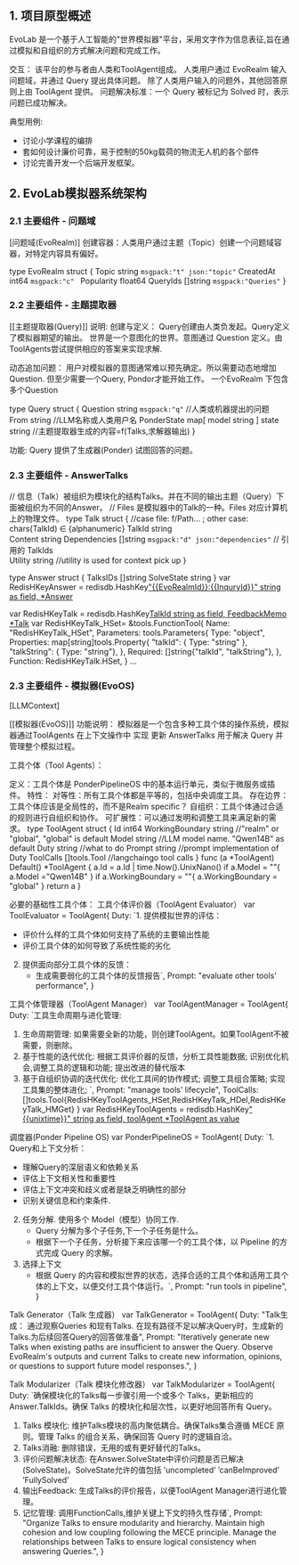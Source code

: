 
## 1. 项目原型概述
EvoLab 是一个基于人工智能的"世界模拟器"平台，采用文字作为信息表征,旨在通过模拟和自组织的方式解决问题和完成工作。

交互：
该平台的参与者由人类和ToolAgent组成。
人类用户通过 EvoRealm 输入问题域，并通过 Query 提出具体问题。
除了人类用户输入的问题外，其他回答原则上由 ToolAgent 提供。
问题解决标准：一个 Query 被标记为 Solved 时，表示问题已成功解决。


典型用例:
- 讨论小学课程的编排
- 套如何设计廉价可靠，易于控制的50kg载荷的物流无人机的各个部件
- 讨论完善开发一个后端开发框架。




## 2. EvoLab模拟器系统架构 
### 2.1  主要组件 - 问题域
[问题域(EvoRealm)]
创建容器：人类用户通过主题（Topic）创建一个问题域容器，对特定内容具有偏好。	

type EvoRealm struct {
	Topic           string `msgpack:"t" json:"topic"` 
	CreatedAt         int64 `msgpack:"c" `
    Popularity        float64
	QueryIds []string `msgpack:"Queries"`
}

### 2.2  主要组件 - 主题提取器
[[主题提取器(Query)]]
说明: 
创建与定义：
	Query创建由人类负发起。Query定义了模拟器期望的输出。
	世界是一个意图化的世界。意图通过 Question 定义。由ToolAgents尝试提供相应的答案来实现求解.

动态追加问题：
用户对模拟器的意图通常难以预先确定。所以需要动态地增加Question. 但至少需要一个Query, Pondor才能开始工作。
一个EvoRealm 下包含多个Question
	
type Query struct {
	Question string `msgpack:"q"`	//人类或机器提出的问题
	From     string //LLM名称或人类用户名
	PonderState map[ model string ] state string	//主题提取器生成的内容=f(Talks,求解器输出)
}

功能: Query 提供了生成器(Ponder) 试图回答的问题。

### 2.3  主要组件 - AnswerTalks
// 信息（Talk）被组织为模块化的结构Talks。并在不同的输出主题（Query）下面被组织为不同的Answer。
// Files 是模拟器中的Talk的一种。Files 对应计算机上的物理文件。
type Talk struct {
	//case file: f/Path... ; other case: chars(TalkId) ∈ {alphanumeric}
	TalkId string	
	Content string
    Dependencies []string `msgpack:"d" json:"dependencies"` // 引用的 TalkIds	
	Utility string //utility is used for context pick up
}

type Answer struct {
    TalksIDs []string
	SolveState string
}
var RedisHKeyAnswer = redisdb.HashKey["{{EvoRealmId}}:{{InquryId}}" string as field, *Answer]()

var RedisHKeyTalk = redisdb.HashKey[TalkId string as field, FeedbackMemo *Talk]("Talk")
var RedisHKeyTalk_HSet=	&tools.FunctionTool{
		Name:        "RedisHKeyTalk_HSet",
		Parameters: tools.Parameters{
			Type: "object",
			Properties: map[string]tools.Property{ "talkId": { Type: "string" }, "talkString": { Type: "string"}, },
			Required: []string{"talkId", "talkString"},
		},
		Function: RedisHKeyTalk.HSet,
	}
...


### 2.3  主要组件 - 模拟器(EvoOS)
[LLMContext]

[[模拟器(EvoOS)]]
功能说明：
模拟器是一个包含多种工具个体的操作系统，模拟器通过ToolAgents 在上下文操作中 实现 更新 AnswerTalks  用于解决 Query 并管理整个模拟过程。

工具个体（Tool Agents）：

定义：工具个体是 PonderPipelineOS 中的基本运行单元，类似于微服务或插件。
特性：
对等性：所有工具个体都是平等的，包括中央调度工具。
存在边界：工具个体应该是全局性的，而不是Realm specific？
自组织：工具个体通过合适的规则进行自组织和协作。
可扩展性：可以通过发明和调整工具来满足新的需求。
type ToolAgent struct {
	Id int64
	WorkingBoundary string //"realm" or "global", "global" is default
	Model string		//LLM model name. "Qwen14B" as default
	Duty  string //what to do
	Prompt    string //prompt implementation of Duty
	ToolCalls []tools.Tool //langchaingo tool calls
}
func (a *ToolAgent) Default() *ToolAgent {
	a.Id = a.Id | time.Now().UnixNano()
	if a.Model = ""{
		a.Model ="Qwen14B"
	}
	if a.WorkingBoundary = ""{
		a.WorkingBoundary = "global"
	}
	return a
}

必要的基础性工具个体：
工具个体评价器（ToolAgent Evaluator）
var ToolEvaluator = ToolAgent{
	Duty: `1. 提供模拟世界的评估：
   - 评价什么样的工具个体如何支持了系统的主要输出性能
   - 评价工具个体的如何导致了系统性能的劣化
2. 提供面向部分工具个体的反馈：
   - 生成需要弱化的工具个体的反馈报告`,
	Prompt:   "evaluate other tools' performance",
}

工具个体管理器（ToolAgent Manager）
var ToolAgentManager = ToolAgent{
	Duty: `工具生命周期与进化管理:
 1. 生命周期管理: 如果需要全新的功能，则创建ToolAgent。如果ToolAgent不被需要，则删除。
 2. 基于性能的迭代优化: 根据工具评价器的反馈，分析工具性能数据; 识别优化机会,调整工具的逻辑和功能; 提出改进的替代版本 
 3. 基于自组织协调的迭代优化: 优化工具间的协作模式; 调整工具组合策略; 实现工具集的整体进化; `,
	Prompt:   "manage tools' lifecycle",
	ToolCalls:[]tools.Tool{RedisHKeyToolAgents_HSet,RedisHKeyTalk_HDel,RedisHKeyTalk_HMGet}
}
var RedisHKeyToolAgents = redisdb.HashKey["{{unixtime}}" string as field, toolAgent *ToolAgent as value]("ToolAgent")
  
调度器(Ponder Pipeline OS)
var PonderPipelineOS = ToolAgent{
	Duty: `1. Query和上下文分析：
   - 理解Query的深层语义和依赖关系
   - 评估上下文相关性和重要性
   - 评估上下文冲突和歧义或者是缺乏明确性的部分
   - 识别关键信息和约束条件.
2. 任务分解. 使用多个 Model（模型）协同工作. 
   - Query 分解为多个子任务,下一个子任务是什么。
   - 根据下一个子任务，分析接下来应该哪一个的工具个体，以 Pipeline 的方式完成 Query 的求解。
3. 选择上下文
   - 根据 Query 的内容和模拟世界的状态，选择合适的工具个体和适用工具个体的上下文，以便交付工具个体运行。`,
	Prompt: "run tools in pipeline",
}

Talk Generator（Talk 生成器）
var TalkGenerator = ToolAgent{
    Duty:   "Talk生成： 通过观察Queries 和现有Talks. 在现有路径不足以解决Query时，生成新的Talks.为后续回答Query的回答做准备",
    Prompt: "Iteratively generate new Talks when existing paths are insufficient to answer the Query. Observe EvoRealm's outputs and current Talks to create new information, opinions, or questions to support future model responses.",
}

 
Talk Modularizer（Talk 模块化修改器）
var TalkModularizer = ToolAgent{
    Duty:   `确保模块化的Talks每一步骤引用一个或多个 Talks，更新相应的 Answer.TalkIds。确保 Talks 的模块化和层次性，以更好地回答所有 Query。
1. Talks 模块化: 维护Talks模块的高内聚低耦合。确保Talks集合遵循 MECE 原则。管理 Talks 的组合关系，确保回答 Query 时的逻辑自洽。
2. Talks消融: 删除错误，无用的或有更好替代的Talks。
3. 评价问题解决状态: 在Answer.SolveState中评价问题是否已解决(SolveState)。SolveState允许的值包括 ’uncompleted’ ’canBeImproved’ ’FullySolved’
4. 输出Feedback: 生成Talks的评价报告，以便ToolAgent Manager进行进化管理。
5. 记忆管理: 调用FunctionCalls,维护关键上下文的持久性存储`,
    Prompt: "Organize Talks to ensure modularity and hierarchy. Maintain high cohesion and low coupling following the MECE principle. Manage the relationships between Talks to ensure logical consistency when answering Queries.",
}



